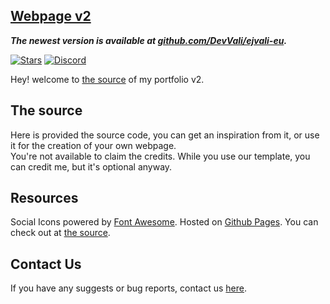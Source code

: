 
## [Webpage v2](https://devvali.github.io)
***The newest version is available at [github.com/DevVali/ejvali-eu](https://github.com/DevVali/ejvali-eu).***

[![Stars](https://img.shields.io/github/stars/DevVali/portfolio-v2)](https://github.com/DevVali/portfolio-v2/stargazers)
[![Discord](https://discordapp.com/api/guilds/886548261748502538/widget.png)](https://discord.gg/dsTTyA7MuQ) 

Hey! welcome to [the source](https://github.com/DevVali/portfolio-v2) of my portfolio v2.

## The source
Here is provided the source code, you can get an inspiration from it, or use it for the creation of your own webpage.
<br>
You're not available to claim the credits. While you use our template, you can credit me, but it's optional anyway.

## Resources
Social Icons powered by [Font Awesome](https://fontawesome.com/). Hosted on [Github Pages](https://pages.github.com/). You can check out at [the source](https://github.com/DevVali/devvali.github.io). 
<br>

## Contact Us
If you have any suggests or bug reports, contact us [here](https://devvali.github.io/html/contact.html).
